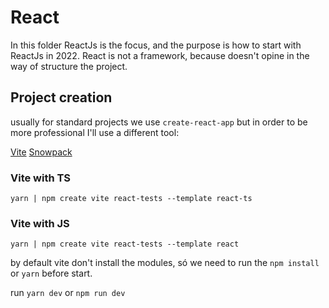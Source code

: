 # React

In this folder ReactJs is the focus, and the purpose is how to start with ReactJs in 2022.
React is not a framework, because doesn't opine in the way of structure the project.

## Project creation

usually for standard projects we use `create-react-app` but in order to be more professional I'll use a different tool:

[Vite](https://vitejs.dev/)
[Snowpack](https://www.snowpack.dev/tutorials/react)

### Vite with TS

`yarn | npm create vite react-tests --template react-ts`

### Vite with JS

`yarn | npm create vite react-tests --template react`

by default vite don't install the modules, só we need to run the `npm install` or `yarn` before start.

run `yarn dev` or `npm run dev`
